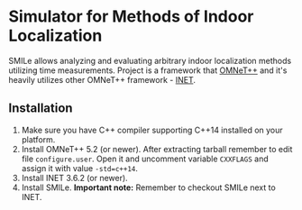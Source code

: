 # Simulator for Methods of Indoor Localization

SMILe allows analyzing and evaluating arbitrary indoor localization methods utilizing time measurements. Project is a framework that [OMNeT++](https://omnetpp.org/) and it's heavily utilizes other OMNeT++ framework - [INET](https://github.com/inet-framework/inet).

## Installation

1. Make sure you have C++ compiler supporting C++14 installed on your platform.
2. Install OMNeT++ 5.2 (or newer). After extracting tarball remember to edit file `configure.user`. Open it and uncomment variable `CXXFLAGS` and assign it with value `-std=c++14`.
3. Install INET 3.6.2 (or newer).
4. Install SMILe. **Important note:** Remember to checkout SMILe next to INET.
